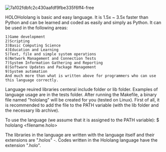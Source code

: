 ![7a102fdbfc2c430aafdf9fbe335f6ff4-free](https://github.com/user-attachments/assets/7e45c46f-3dc0-4569-bdb0-5f0f6278c3ee)





HOLOHololang is basic and easy language. It is 1.5x ~ 3.5x faster than Python and can be learned and coded as easily and simply as Python. It can be used in the following areas:

    1)Game development
    2)Scripting
    3)Basic Computing Science
    4)Education and Learning
    5)Text, file and simple system operations
    6)Network Management and Connection Tests
    7)System Information Gathering and Reporting
    8)Software Updates and Package Management
    9)System automation
    And much more than what is written above for programmers who can use this language correctly.

Language reuired libraries centeral include folder or lib folder. Examples of language usage are in the tests folder. After running the Makefile, a binary file named "hololang" will be created for you (tested on Linux). First of all, it is recommended to add the file to the PATH variable (with the lib folder and the necessary lib archive).

To use the language (we assume that it is assigned to the PATH variable): $ hololang <filename.holo>

The libraries in the language are written with the language itself and their extensions are ".holos" -. Codes written in the Hololang language have the extension ".holo".
